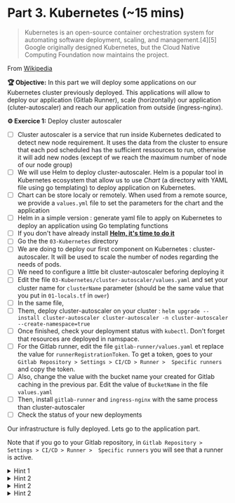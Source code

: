 # Part 3. Kubernetes (~15 mins)

> Kubernetes is an open-source container orchestration system for automating software deployment, scaling, and management.[4][5] Google originally designed Kubernetes, but the Cloud Native Computing Foundation now maintains the project.

From [Wikipedia](https://en.wikipedia.org/wiki/Kubernetes)

**🏆 Objective:**  In this part we will deploy some applications on our Kubernetes cluster previously deployed. This applications will allow to deploy our application (Gitlab Runner), scale (horizontally) our application (cluter-autoscaler) and reach our application from outside (ingress-nginx).

**⚙️ Exercice 1:** Deploy cluster autoscaler

- [ ] Cluster autoscaler is a service that run inside Kubernetes dedicated to detect new node requirement. It uses the data from the cluster to ensure that each pod scheduled has the sufficient ressources to run, otherwise it will add new nodes (except of we reach the maximum number of node of our node group)
- [ ] We will use Helm to deploy cluster-autoscaler. Helm is a popular tool in Kubernetes ecosystem that allow us to use _Chart_ (a directory with YAML file using go templating) to deploy application on Kubernetes.
- [ ] Chart can be store localy or remotely. When used from a remote source, we provide a `values.yml` file to set the parameters for the chart and the application 
- [ ] Helm in a simple version : generate yaml file to apply on Kubernetes to deploy an application using Go templating functions
- [ ] If you don't have already install **[Helm, it's time to do it](https://helm.sh/docs/intro/install/)**
- [ ] Go the the `03-Kubernetes` directory
- [ ] We are doing to deploy our first component on Kubernetes : cluster-autoscaler. It will be used to scale the number of nodes regarding the needs of pods.
- [ ] We need to configure a little bit cluster-autoscaler beforing deploying it
- [ ] Edit the file `03-Kubernetes/cluster-autoscaler/values.yaml` and set your cluster name for `clusterName` parameter (should be the same value that you put in `01-locals.tf` in `ower`)
- [ ] In the same file, 
- [ ] Them, deploy cluster-autoscaler on your cluster : `helm upgrade --install cluster-autoscaler cluster-autoscaler -n cluster-autoscaler --create-namespace=true`
- [ ] Once finished, check your deployment status with `kubectl`. Don't forget that resources are deployed in namspace.
- [ ] For the Gitlab runner, edit the file `gitlab-runner/values.yaml` et replace the value for `runnerRegistrationToken`. To get a token, goes to your `Gitlab Repository > Settings > CI/CD > Runner >  Specific runners` and copy the token.
- [ ] Also, change the value with the bucket name your created for Gitlab caching in the previous par. Edit the value of `BucketName` in the file `values.yaml`
- [ ] Then, install `gitlab-runner` and  `ingress-nginx` with the same process than cluster-autoscaler
- [ ] Check the status of your new deployments

Our infrastructure is fully deployed. Lets go to the application part.

Note that if you go to your Gitlab repository, in `Gitlab Repository > Settings > CI/CD > Runner >  Specific runners` you will see that a runner is active.

<details>
<summary>Hint 1</summary>
Helm `upgrade` command with `--install` parameter is the recommended way to deploy an application with Helm. If the application is deployed or new on the cluster, you change will be applied.
</details>

<details>
<summary>Hint 2</summary>
You can check the status of a deployment with:

```
kubectl get pod -A
kubectl get deployment -A
kubectl get pod -n cluster-autoscaler # to check pods deployed in cluster-autoscaler namespace
```

Don't forget to specify the namespace (or to change the current namespace):

```
kubectl -n kube-system get pod
kubectl config set-context --current --namespace <NAMESPACE>
```
</details>

<details>
<summary>Hint 2</summary>
To view the log of your pod

```
kubectl get pod # get a pod name
kubectl logs <POD_NAME>
kubectl logs -f <POD_NAME> # to 'follow' the log stream
kubectl logs -f <POD_NAME> --tail 100 # start log stream on the last 100 lines
```
</details>

<details>
<summary>Hint 2</summary>
To deploy Gitlab runner and Nginx Ingress

```
helm upgrade --install gitlab-runner gitlab-runner -n gitlab --create-namespace=true
helm upgrade --install ingress-nginx ingress-nginx -n nginx --create-namespace=true
```
</details>